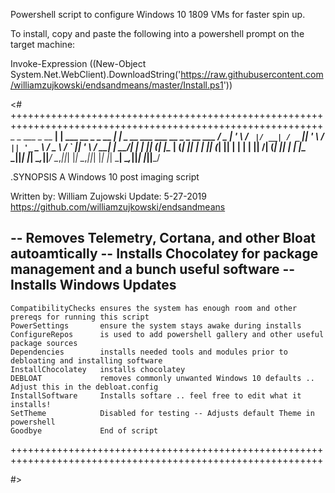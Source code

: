 Powershell script to configure Windows 10 1809 VMs for faster spin up.


To install, copy and paste the following into a powershell prompt on the target machine:

Invoke-Expression ((New-Object System.Net.WebClient).DownloadString('https://raw.githubusercontent.com/williamzujkowski/endsandmeans/master/Install.ps1'))



<#
++++++++++++++++++++++++++++++++++++++++++++++++++++++++++++++++++++++++++++++++++++++++++++++++++++++++++++
                  _                         _
  ___  _ __    __| | ___   __ _  _ __    __| | _ __ ___    ___   __ _  _ __   ___
 / _ \| '_ \  / _` |/ __| / _` || '_ \  / _` || '_ ` _ \  / _ \ / _` || '_ \ / __|
|  __/| | | || (_| |\__ \| (_| || | | || (_| || | | | | ||  __/| (_| || | | |\__ \
 \___||_| |_| \__,_||___/ \__,_||_| |_| \__,_||_| |_| |_| \___| \__,_||_| |_||___/


  .SYNOPSIS A Windows 10 post imaging script 
  
  Written by: William Zujowski 
  Update: 5-27-2019
  https://github.com/williamzujkowski/endsandmeans

  -- Removes Telemetry, Cortana, and other Bloat autoamtically
  -- Installs Chocolatey for package management and a bunch useful software
  -- Installs Windows Updates
  -- 


    CompatibilityChecks ensures the system has enough room and other prereqs for running this script
    PowerSettings       ensure the system stays awake during installs
    ConfigureRepos      is used to add powershell gallery and other useful package sources
    Dependencies        installs needed tools and modules prior to debloating and installing software
    InstallChocolatey   installs chocolatey
    DEBLOAT             removes commonly unwanted Windows 10 defaults .. Adjust this in the debloat.config    
    InstallSoftware     Installs softare .. feel free to edit what it installs!
    SetTheme            Disabled for testing -- Adjusts default Theme in powershell
    Goodbye             End of script

++++++++++++++++++++++++++++++++++++++++++++++++++++++++++++++++++++++++++++++++++++++++++++++++++++++++++++    
    
#>
